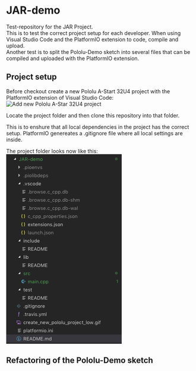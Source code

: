# JAR-demo
Test-repository for the JAR Project.  
This is to test the correct project setup for each developer. When using Visual Studio Code and the PlatformIO extension to code, compile and upload.  
Another test is to split the Pololu-Demo sketch into several files that can be compiled and uploaded with the PlatformIO extension.

## Project setup  
Before checkout create a new Pololu A-Start 32U4 project with the PlatformIO extension of Visual Studio Code:
![Add new Pololu A-Star 32U4 project](./media/create_new_pololu_project_low.gif "Add new Pololu A-Star 32U4 project")

Locate the project folder and then clone this repository into that folder.  

This is to enshure that all local dependencies in the project has the correct setup. PlatformIO genereates a .gitignore file where all local settings are inside.

The project folder looks now like this:  
![project folder after gitclone](./media/after_gitclone.png "Project folder after gitclone.")

## Refactoring of the Pololu-Demo sketch